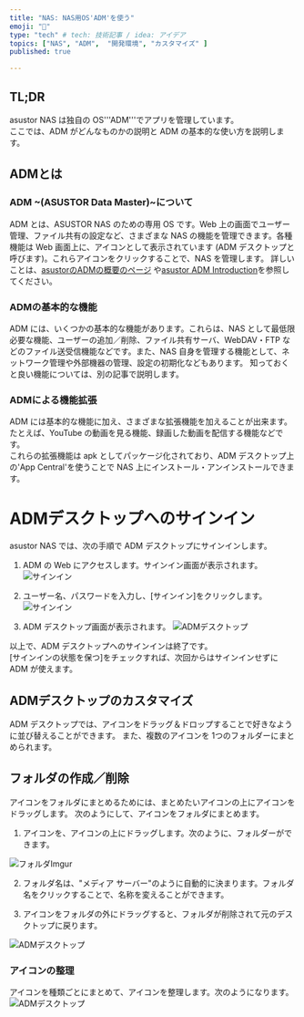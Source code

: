 ```yaml
---
title: "NAS: NAS用OS'ADM'を使う"
emoji: "🍆"
type: "tech" # tech: 技術記事 / idea: アイデア
topics: ["NAS", "ADM",  "開発環境", "カスタマイズ" ]
published: true

---
```


## TL;DR

asustor NAS は独自の OS'''ADM'''でアプリを管理しています。  
ここでは、ADM がどんなものかの説明と ADM の基本的な使い方を説明します。

## ADMとは

### ADM ~(ASUSTOR Data Master)~について

  ADM とは、ASUSTOR NAS のための専用 OS です。Web 上の画面でユーザー管理、ファイル共有の設定など、さまざまな NAS の機能を管理できます。各種機能は Web 画面上に、アイコンとして表示されています (ADM デスクトップと呼びます)。これらアイコンをクリックすることで、NAS を管理します。
  詳しいことは、[asustorのADMの概要のページ](https://www.asustor.com/admv2?type=1&subject=1&sub=101&lan=jpn) や[asustor ADM Introduction](https://www.asustor.com/materials/datasheet/ADM_introduction_JPN_20180824-edm.pdf)を参照してください。



### ADMの基本的な機能

  ADM には、いくつかの基本的な機能があります。これらは、NAS として最低限必要な機能、ユーザーの追加／削除、ファイル共有サーバ、WebDAV・FTP などのファイル送受信機能などです。また、NAS 自身を管理する機能として、ネットワーク管理や外部機器の管理、設定の初期化などもあります。
  知っておくと良い機能については、別の記事で説明します。



### ADMによる機能拡張

  ADM には基本的な機能に加え、さまざまな拡張機能を加えることが出来ます。たとえば、YouTube の動画を見る機能、録画した動画を配信する機能などです。  
  これらの拡張機能は apk としてパッケージ化されており、ADM デスクトップ上の'App Central'を使うことで NAS 上にインストール・アンインストールできます。



# ADMデスクトップへのサインイン

  asustor NAS では、次の手順で ADM デスクトップにサインインします。

1.  ADM の Web にアクセスします。サインイン画面が表示されます。
    ![サインイン](https://i.imgur.com/u0gujYQ.jpg)


2.  ユーザー名、パスワードを入力し、[サインイン]をクリックします。
    ![サインイン](https://i.imgur.com/dRw4lKM.jpg)


3.  ADM デスクトップ画面が表示されます。
    ![ADMデスクトップ](https://i.imgur.com/8rQ2dV6.jpg)

以上で、ADM デスクトップへのサインインは終了です。  
[サインインの状態を保つ]をチェックすれば、次回からはサインインせずに ADM が使えます。



## ADMデスクトップのカスタマイズ

  ADM デスクトップでは、アイコンをドラッグ＆ドロップすることで好きなように並び替えることができます。
  また、複数のアイコンを 1つのフォルダーにまとめられます。


## フォルダの作成／削除

  アイコンをフォルダにまとめるためには、まとめたいアイコンの上にアイコンをドラッグします。
次のようにして、アイコンをフォルダにまとめます。

1.  アイコンを、アイコンの上にドラッグします。次のように、フォルダーができます。  

  ![フォルダImgur](https://i.imgur.com/yZkVwTE.jpg)


2.  フォルダ名は、"メディア サーバー"のように自動的に決まります。フォルダ名をクリックすることで、名称を変えることができます。  


3.  アイコンをフォルダの外にドラッグすると、フォルダが削除されて元のデスクトップに戻ります。  

  ![ADMデスクトップ](https://i.imgur.com/8rQ2dV6.jpg)


### アイコンの整理

  アイコンを種類ごとにまとめて、アイコンを整理します。次のようになります。
  ![ADMデスクトップ](https://i.imgur.com/VvqSZ1t.jpg)


